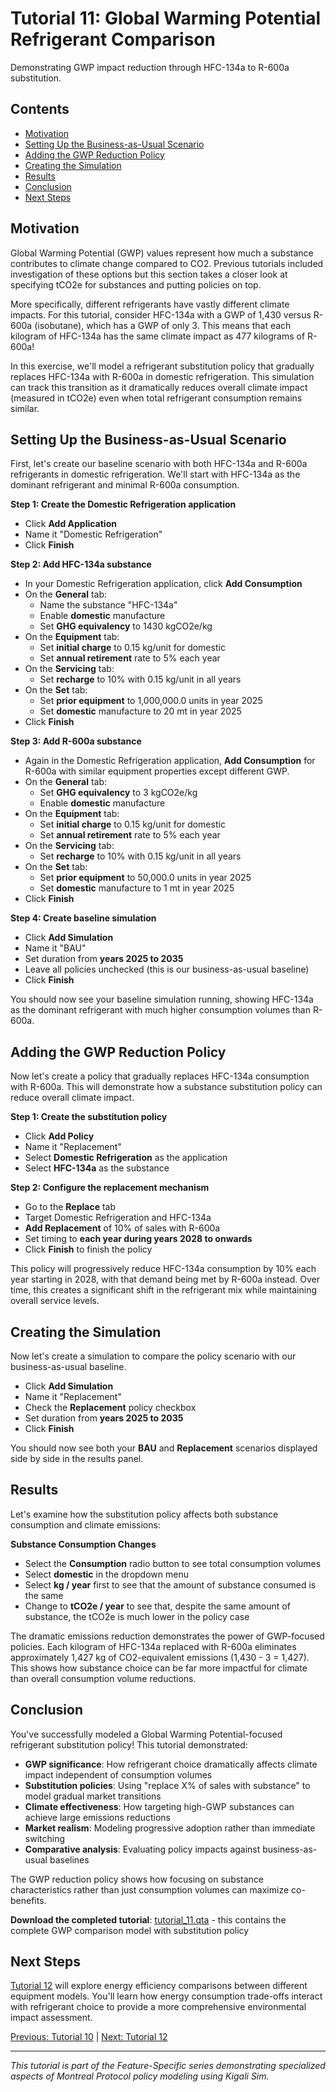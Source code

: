 # Tutorial 11: Global Warming Potential Refrigerant Comparison

Demonstrating GWP impact reduction through HFC-134a to R-600a substitution.

## Contents

- [Motivation](#motivation)
- [Setting Up the Business-as-Usual Scenario](#setting-up-the-business-as-usual-scenario)
- [Adding the GWP Reduction Policy](#adding-the-gwp-reduction-policy)
- [Creating the Simulation](#creating-the-simulation)
- [Results](#results)
- [Conclusion](#conclusion)
- [Next Steps](#next-steps)

## Motivation

Global Warming Potential (GWP) values represent how much a substance contributes to climate change compared to CO2. Previous tutorials included investigation of these options but this section takes a closer look at specifying tCO2e for substances and putting policies on top.

More specifically, different refrigerants have vastly different climate impacts. For this tutorial, consider HFC-134a with a GWP of 1,430 versus R-600a (isobutane), which has a GWP of only 3. This means that each kilogram of HFC-134a has the same climate impact as 477 kilograms of R-600a!

In this exercise, we'll model a refrigerant substitution policy that gradually replaces HFC-134a with R-600a in domestic refrigeration. This simulation can track this transition as it dramatically reduces overall climate impact (measured in tCO2e) even when total refrigerant consumption remains similar.

## Setting Up the Business-as-Usual Scenario

First, let's create our baseline scenario with both HFC-134a and R-600a refrigerants in domestic refrigeration. We'll start with HFC-134a as the dominant refrigerant and minimal R-600a consumption.

**Step 1: Create the Domestic Refrigeration application**
- Click **Add Application**
- Name it "Domestic Refrigeration"
- Click **Finish**

**Step 2: Add HFC-134a substance**
- In your Domestic Refrigeration application, click **Add Consumption**
- On the **General** tab:
  - Name the substance "HFC-134a"
  - Enable **domestic** manufacture
  - Set **GHG equivalency** to 1430 kgCO2e/kg
- On the **Equipment** tab:
  - Set **initial charge** to 0.15 kg/unit for domestic
  - Set **annual retirement** rate to 5% each year
- On the **Servicing** tab:
  - Set **recharge** to 10% with 0.15 kg/unit in all years
- On the **Set** tab:
  - Set **prior equipment** to 1,000,000.0 units in year 2025
  - Set **domestic** manufacture to 20 mt in year 2025
- Click **Finish**

**Step 3: Add R-600a substance**
- Again in the Domestic Refrigeration application, **Add Consumption** for R-600a with similar equipment properties except different GWP.
- On the **General** tab:
  - Set **GHG equivalency** to 3 kgCO2e/kg
  - Enable **domestic** manufacture
- On the **Equipment** tab:
  - Set **initial charge** to 0.15 kg/unit for domestic
  - Set **annual retirement** rate to 5% each year
- On the **Servicing** tab:
  - Set **recharge** to 10% with 0.15 kg/unit in all years
- On the **Set** tab:
  - Set **prior equipment** to 50,000.0 units in year 2025
  - Set **domestic** manufacture to 1 mt in year 2025
- Click **Finish**

**Step 4: Create baseline simulation**
- Click **Add Simulation**
- Name it "BAU"
- Set duration from **years 2025 to 2035**
- Leave all policies unchecked (this is our business-as-usual baseline)
- Click **Finish**

You should now see your baseline simulation running, showing HFC-134a as the dominant refrigerant with much higher consumption volumes than R-600a.

## Adding the GWP Reduction Policy

Now let's create a policy that gradually replaces HFC-134a consumption with R-600a. This will demonstrate how a substance substitution policy can reduce overall climate impact.

**Step 1: Create the substitution policy**
- Click **Add Policy**
- Name it "Replacement"
- Select **Domestic Refrigeration** as the application
- Select **HFC-134a** as the substance

**Step 2: Configure the replacement mechanism**
- Go to the **Replace** tab
- Target Domestic Refrigeration and HFC-134a
- **Add Replacement** of 10% of sales with R-600a
- Set timing to **each year during years 2028 to onwards**
- Click **Finish** to finish the policy

This policy will progressively reduce HFC-134a consumption by 10% each year starting in 2028, with that demand being met by R-600a instead. Over time, this creates a significant shift in the refrigerant mix while maintaining overall service levels.

## Creating the Simulation

Now let's create a simulation to compare the policy scenario with our business-as-usual baseline.

- Click **Add Simulation**
- Name it "Replacement"
- Check the **Replacement** policy checkbox
- Set duration from **years 2025 to 2035**
- Click **Finish**

You should now see both your **BAU** and **Replacement** scenarios displayed side by side in the results panel.

## Results

Let's examine how the substitution policy affects both substance consumption and climate emissions:

**Substance Consumption Changes**
- Select the **Consumption** radio button to see total consumption volumes
- Select **domestic** in the dropdown menu
- Select **kg / year** first to see that the amount of substance consumed is the same
- Change to **tCO2e / year** to see that, despite the same amount of substance, the tCO2e is much lower in the policy case

The dramatic emissions reduction demonstrates the power of GWP-focused policies. Each kilogram of HFC-134a replaced with R-600a eliminates approximately 1,427 kg of CO2-equivalent emissions (1,430 - 3 = 1,427). This shows how substance choice can be far more impactful for climate than overall consumption volume reductions.

## Conclusion

You've successfully modeled a Global Warming Potential-focused refrigerant substitution policy! This tutorial demonstrated:

- **GWP significance**: How refrigerant choice dramatically affects climate impact independent of consumption volumes
- **Substitution policies**: Using "replace X% of sales with substance" to model gradual market transitions
- **Climate effectiveness**: How targeting high-GWP substances can achieve large emissions reductions
- **Market realism**: Modeling progressive adoption rather than immediate switching
- **Comparative analysis**: Evaluating policy impacts against business-as-usual baselines

The GWP reduction policy shows how focusing on substance characteristics rather than just consumption volumes can maximize co-benefits.

**Download the completed tutorial**: [tutorial_11.qta](tutorial_11.qta) - this contains the complete GWP comparison model with substitution policy

## Next Steps

[Tutorial 12](/guide/tutorial_12.html) will explore energy efficiency comparisons between different equipment models. You'll learn how energy consumption trade-offs interact with refrigerant choice to provide a more comprehensive environmental impact assessment.

[Previous: Tutorial 10](/guide/tutorial_10.html) | [Next: Tutorial 12](/guide/tutorial_12.html)

---

_This tutorial is part of the Feature-Specific series demonstrating specialized aspects of Montreal Protocol policy modeling using Kigali Sim._